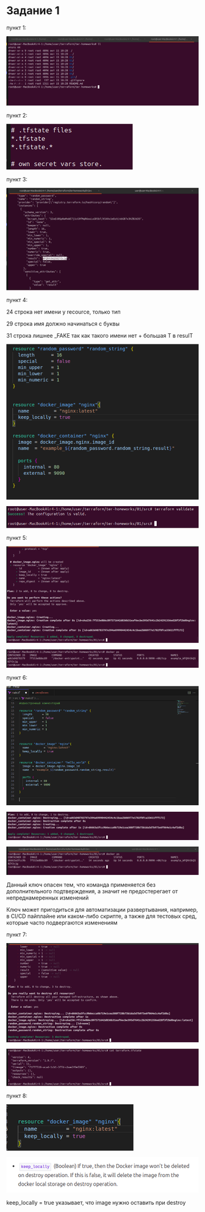# Задание 1
пункт 1:

![](https://github.com/DaddyMorlan/ter-homework-01/blob/main/terraform-1/check%203.png)

пункт 2:

![](https://github.com/DaddyMorlan/ter-homework-01/blob/main/terraform-1/1.2.png)

пункт 3:

![](https://github.com/DaddyMorlan/ter-homework-01/blob/main/terraform-1/1.3.png)

пункт 4:

24 строка нет имени у recource, только тип

29 строка имя должно начинаться с буквы

31 строка лишнее _FAKE так как такого имени нет + большая T в resulT

![](https://github.com/DaddyMorlan/ter-homework-01/blob/main/terraform-1/1.4%20code.png)

![](https://github.com/DaddyMorlan/ter-homework-01/blob/main/terraform-1/1.4%20validate.png)

пункт 5:

![](https://github.com/DaddyMorlan/ter-homework-01/blob/main/terraform-1/1.5%20apply.png)

![](https://github.com/DaddyMorlan/ter-homework-01/blob/main/terraform-1/1.5%20ps.png)

пункт 6:

![](https://github.com/DaddyMorlan/ter-homework-01/blob/main/terraform-1/1.6%20code.png)

![](https://github.com/DaddyMorlan/ter-homework-01/blob/main/terraform-1/1.6%20autoapprove.png)

![](https://github.com/DaddyMorlan/ter-homework-01/blob/main/terraform-1/1.6%20ps.png)

Данный ключ опасен тем, что команда применяется без дополнительного подтверждения, а значит не предостерегает от непреднамеренных изменений

Ключ может пригодиться для автоматизации развертывания, например, в CI/CD пайплайне или каком-либо скрипте, а также для тестовых сред, которые часто подвергаются изменениям

пункт 7:

![](https://github.com/DaddyMorlan/ter-homework-01/blob/main/terraform-1/1.7%20destroy.png)

![](https://github.com/DaddyMorlan/ter-homework-01/blob/main/terraform-1/1.7%20tfstate.png)

пункт 8:

![](https://github.com/DaddyMorlan/ter-homework-01/blob/main/terraform-1/1.8%20code.png)

![](https://github.com/DaddyMorlan/ter-homework-01/blob/main/terraform-1/1.8%20docs.png)

keep_locally = true указывает, что image нужно оставить при destroy
